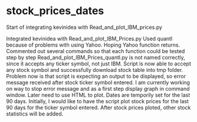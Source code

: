 # stock_prices_dates

Start of integrating kevinidea with Read_and_plot_IBM_prices.py

Integrated kevinidea with Read_and_plot_IBM_Prices.py
Used quantl because of problems with using Yahoo.  Hoping Yahoo function returns.
Commented out several commands so that each function could be tested step by step
Read_and_plot_IBM_Prices_quantl.py is not named correctly, since it accepts any ticker symbol, not just IBM.
Script is now able to accept any stock symbol and successfully download stock table into tmp folder.
Problem now is that script is expecting an output to be displayed, so error message received after stock ticker symbol entered.
I am currently working on way to stop error message and as a first step display graph in command window.  Later need to use HTML to plot.
Dates are temporily set for the last 90 days.
Initially, I would like to have the script plot stock prices for the last 90 days for the ticker symbol entered.
After stock prices ploted, other stock statistics will be added.



